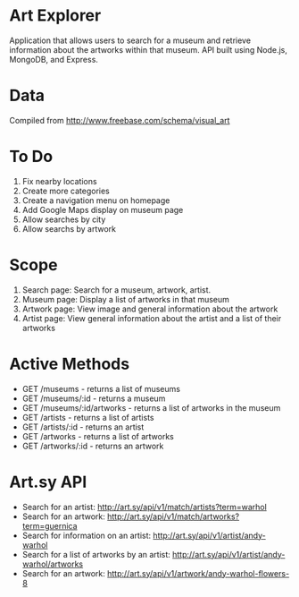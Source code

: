 Art Explorer
============
Application that allows users to search for a museum and retrieve information about the artworks within that museum. API built using Node.js, MongoDB, and Express.

Data
============
Compiled from http://www.freebase.com/schema/visual_art 

To Do
============
1. Fix nearby locations
2. Create more categories
3. Create a navigation menu on homepage
4. Add Google Maps display on museum page
5. Allow searches by city
6. Allow searchs by artwork

Scope
============
1. Search page: Search for a museum, artwork, artist.
2. Museum page: Display a list of artworks in that museum
3. Artwork page: View image and general information about the artwork
4. Artist page: View general information about the artist and a list of their artworks

Active Methods
============
* GET /museums - returns a list of museums
* GET /museums/:id - returns a museum
* GET /museums/:id/artworks - returns a list of artworks in the museum
* GET /artists - returns a list of artists
* GET /artists/:id - returns an artist
* GET /artworks - returns a list of artworks
* GET /artworks/:id - returns an artwork

Art.sy API
============
* Search for an artist: http://art.sy/api/v1/match/artists?term=warhol 
* Search for an artwork: http://art.sy/api/v1/match/artworks?term=guernica 
* Search for information on an artist: http://art.sy/api/v1/artist/andy-warhol
* Search for a list of artworks by an artist: http://art.sy/api/v1/artist/andy-warhol/artworks
* Search for an artwork: http://art.sy/api/v1/artwork/andy-warhol-flowers-8 
